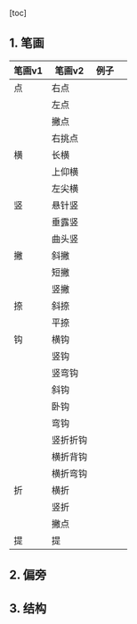 [toc]



## 1. 笔画

| 笔画v1 | 笔画v2   | 例子 |      |
| ------ | -------- | ---- | ---- |
| 点     | 右点     |      |      |
|        | 左点     |      |      |
|        | 撇点     |      |      |
|        | 右挑点   |      |      |
| 横     | 长横     |      |      |
|        | 上仰横   |      |      |
|        | 左尖横   |      |      |
| 竖     | 悬针竖   |      |      |
|        | 垂露竖   |      |      |
|        | 曲头竖   |      |      |
| 撇     | 斜撇     |      |      |
|        | 短撇     |      |      |
|        | 竖撇     |      |      |
| 捺     | 斜捺     |      |      |
|        | 平捺     |      |      |
| 钩     | 横钩     |      |      |
|        | 竖钩     |      |      |
|        | 竖弯钩   |      |      |
|        | 斜钩     |      |      |
|        | 卧钩     |      |      |
|        | 弯钩     |      |      |
|        | 竖折折钩 |      |      |
|        | 横折背钩 |      |      |
|        | 横折弯钩 |      |      |
| 折     | 横折     |      |      |
|        | 竖折     |      |      |
|        | 撇点     |      |      |
| 提     | 提       |      |      |

## 2. 偏旁

## 3. 结构